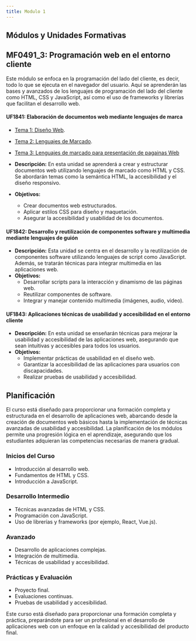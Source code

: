 ```yaml
---
title: Modulo 1
---
```


## Módulos y Unidades Formativas

## MF0491_3: Programación web en el entorno cliente

Este módulo se enfoca en la programación del lado del cliente, es decir, todo lo que se ejecuta en el navegador del usuario. Aquí se aprenderán las bases y avanzados de los lenguajes de programación del lado del cliente como HTML, CSS y JavaScript, así como el uso de frameworks y librerías que facilitan el desarrollo web.

#### UF1841: Elaboración de documentos web mediante lenguajes de marca

- [Tema 1: Diseño Web](tema1#diseño-web/).
- [Tema 2: Lenguajes de Marcado](tema2#1-introducción/).
- [Tema 3: Lenguajes de marcado para presentación de pagainas Web](tema3#1-introducción/)

- **Descripción:** En esta unidad se aprenderá a crear y estructurar documentos web utilizando lenguajes de marcado como HTML y CSS. Se abordarán temas como la semántica HTML, la accesibilidad y el diseño responsivo.
- **Objetivos:**
  - Crear documentos web estructurados.
  - Aplicar estilos CSS para diseño y maquetación.
  - Asegurar la accesibilidad y usabilidad de los documentos.

#### UF1842: Desarrollo y reutilización de componentes software y multimedia mediante lenguajes de guión

- **Descripción:** Esta unidad se centra en el desarrollo y la reutilización de componentes software utilizando lenguajes de script como JavaScript. Además, se tratarán técnicas para integrar multimedia en las aplicaciones web.
- **Objetivos:**
  - Desarrollar scripts para la interacción y dinamismo de las páginas web.
  - Reutilizar componentes de software.
  - Integrar y manejar contenido multimedia (imágenes, audio, video).

#### UF1843: Aplicaciones técnicas de usabilidad y accesibilidad en el entorno cliente

- **Descripción:** En esta unidad se enseñarán técnicas para mejorar la usabilidad y accesibilidad de las aplicaciones web, asegurando que sean intuitivas y accesibles para todos los usuarios.
- **Objetivos:**
  - Implementar prácticas de usabilidad en el diseño web.
  - Garantizar la accesibilidad de las aplicaciones para usuarios con discapacidades.
  - Realizar pruebas de usabilidad y accesibilidad.

## Planificación

El curso está diseñado para proporcionar una formación completa y estructurada en el desarrollo de aplicaciones web, abarcando desde la creación de documentos web básicos hasta la implementación de técnicas avanzadas de usabilidad y accesibilidad. La planificación de los módulos permite una progresión lógica en el aprendizaje, asegurando que los estudiantes adquieran las competencias necesarias de manera gradual.

### Inicios del Curso

- Introducción al desarrollo web.
- Fundamentos de HTML y CSS.
- Introducción a JavaScript.

### Desarrollo Intermedio

- Técnicas avanzadas de HTML y CSS.
- Programación con JavaScript.
- Uso de librerías y frameworks (por ejemplo, React, Vue.js).

### Avanzado

- Desarrollo de aplicaciones complejas.
- Integración de multimedia.
- Técnicas de usabilidad y accesibilidad.

### Prácticas y Evaluación

- Proyecto final.
- Evaluaciones continuas.
- Pruebas de usabilidad y accesibilidad.

Este curso está diseñado para proporcionar una formación completa y práctica, preparándote para ser un profesional en el desarrollo de aplicaciones web con un enfoque en la calidad y accesibilidad del producto final.

##
